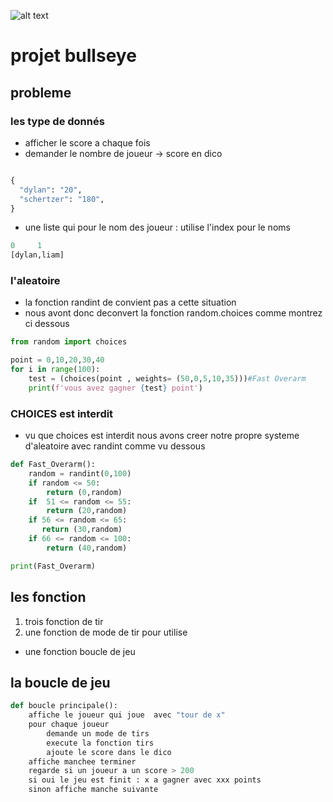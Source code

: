 ![alt text](https://img.freepik.com/premium-vector/letter-b-bullseye-logo-vector-template_138551-150.jpg?w=740)

# projet bullseye

## probleme

### les type de donnés

- afficher le score a chaque fois
- demander le nombre de joueur -> score en dico

```python

{
  "dylan": "20",
  "schertzer": "180",
}
```

- une liste qui pour le nom des joueur : utilise l'index pour le noms

```python
0     1
[dylan,liam]
```

### l'aleatoire

- la fonction randint de convient pas a cette situation
- nous avont donc deconvert la fonction random.choices
comme montrez ci dessous

```python
from random import choices

point = 0,10,20,30,40
for i in range(100):
    test = (choices(point , weights= (50,0,5,10,35)))#Fast Overarm 
    print(f'vous avez gagner {test} point')

```

### CHOICES est interdit

- vu que choices est interdit nous avons creer notre propre systeme d'aleatoire avec randint comme vu dessous

```python
def Fast_Overarm():
    random = randint(0,100)
    if random <= 50:
        return (0,random)
    if  51 <= random <= 55:
        return (20,random)
    if 56 <= random <= 65:
       return (30,random)
    if 66 <= random <= 100:
        return (40,random)

print(Fast_Overarm)
```

## les fonction

1. trois fonction de tir
2. une fonction de mode de tir pour utilise
  
- une fonction boucle de jeu

## la boucle de jeu

```python
def boucle principale():
    affiche le joueur qui joue  avec "tour de x"
    pour chaque joueur
        demande un mode de tirs
        execute la fonction tirs
        ajoute le score dans le dico
    affiche manchee terminer
    regarde si un joueur a un score > 200
    si oui le jeu est finit : x a gagner avec xxx points
    sinon affiche manche suivante
```
